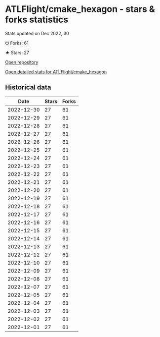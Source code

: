 # ATLFlight/cmake_hexagon - stars & forks statistics

Stats updated on Dec 2022, 30

☋ Forks: 61

★ Stars: 27

[Open repository](https://github.com/ATLFlight/cmake_hexagon)

[Open detailed stats for ATLFlight/cmake_hexagon](https://reviewgithub.com/rep/ATLFlight/cmake_hexagon)

## Historical data
| Date | Stars | Forks |
|------|-------|-------|
| 2022-12-30 | 27 | 61 | 
| 2022-12-29 | 27 | 61 | 
| 2022-12-28 | 27 | 61 | 
| 2022-12-27 | 27 | 61 | 
| 2022-12-26 | 27 | 61 | 
| 2022-12-25 | 27 | 61 | 
| 2022-12-24 | 27 | 61 | 
| 2022-12-23 | 27 | 61 | 
| 2022-12-22 | 27 | 61 | 
| 2022-12-21 | 27 | 61 | 
| 2022-12-20 | 27 | 61 | 
| 2022-12-19 | 27 | 61 | 
| 2022-12-18 | 27 | 61 | 
| 2022-12-17 | 27 | 61 | 
| 2022-12-16 | 27 | 61 | 
| 2022-12-15 | 27 | 61 | 
| 2022-12-14 | 27 | 61 | 
| 2022-12-13 | 27 | 61 | 
| 2022-12-12 | 27 | 61 | 
| 2022-12-10 | 27 | 61 | 
| 2022-12-09 | 27 | 61 | 
| 2022-12-08 | 27 | 61 | 
| 2022-12-07 | 27 | 61 | 
| 2022-12-05 | 27 | 61 | 
| 2022-12-04 | 27 | 61 | 
| 2022-12-03 | 27 | 61 | 
| 2022-12-02 | 27 | 61 | 
| 2022-12-01 | 27 | 61 | 

